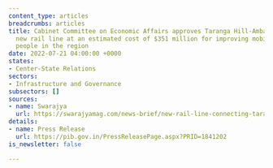 ```yaml
---
content_type: articles
breadcrumbs: articles
title: Cabinet Committee on Economic Affairs approves Taranga Hill-Ambaji-Abu Road
  new rail line at an estimated cost of $351 million for improving mobility of the
  people in the region
date: 2022-07-21 04:00:00 +0000
states:
- Center-State Relations
sectors:
- Infrastructure and Governance
subsectors: []
sources:
- name: Swarajya
  url: https://swarajyamag.com/news-brief/new-rail-line-connecting-taranga-hill-and-ambaji-in-gujarat-and-abu-road-in-rajasthan-given-green-light
details:
- name: Press Release
  url: https://pib.gov.in/PressReleasePage.aspx?PRID=1841202
is_newsletter: false

---
```

